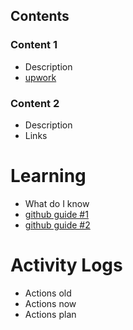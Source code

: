 
## Contents
### Content 1
- Description
- [upwork](https://www.upwork.com)

### Content 2
- Description
- Links

# Learning
- What do I know
- [github guide #1](https://www.youtube.com/watch?v=o5g-lUuFgpg)
- [github guide #2](https://www.youtube.com/watch?v=RdZqWiYCQsg)

# Activity Logs
- Actions old
- Actions now
- Actions plan
